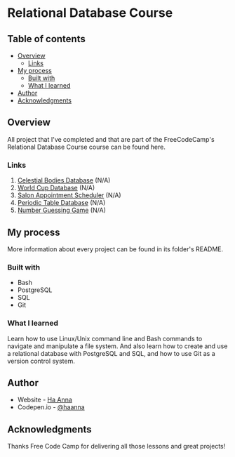 # Relational Database Course

## Table of contents

- [Overview](#overview)
  - [Links](#links)
- [My process](#my-process)
  - [Built with](#built-with)
  - [What I learned](#what-i-learned)
- [Author](#author)
- [Acknowledgments](#acknowledgments)

## Overview

All project that I've completed and that are part of the FreeCodeCamp's Relational Database Course course can be found here.

### Links

1. [Celestial Bodies Database]() (N/A) <br>
2. [World Cup Database]() (N/A) <br>
3. [Salon Appointment Scheduler]() (N/A) <br>
4. [Periodic Table Database]() (N/A) <br>
5. [Number Guessing Game]() (N/A) <br>

## My process

More information about every project can be found in its folder's README.

### Built with

- Bash
- PostgreSQL
- SQL
- Git

### What I learned

Learn how to use Linux/Unix command line and Bash commands to navigate and manipulate a file system. And also learn how to create and use a relational database with PostgreSQL and SQL, and how to use Git as a version control system.

## Author

- Website - [Ha Anna](https://haanna.com)
- Codepen.io - [@haanna](https://codepen.io/haanna)

## Acknowledgments

Thanks Free Code Camp for delivering all those lessons and great projects!
